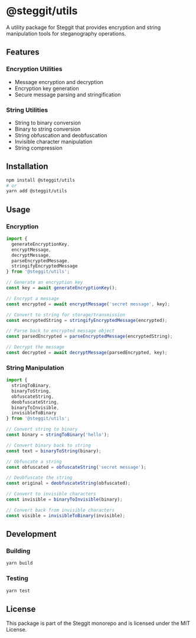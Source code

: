 # @steggit/utils

A utility package for Steggit that provides encryption and string manipulation tools for steganography operations.

## Features

### Encryption Utilities
- Message encryption and decryption
- Encryption key generation
- Secure message parsing and stringification

### String Utilities
- String to binary conversion
- Binary to string conversion
- String obfuscation and deobfuscation
- Invisible character manipulation
- String compression

## Installation

```bash
npm install @steggit/utils
# or
yarn add @steggit/utils
```

## Usage

### Encryption

```typescript
import { 
  generateEncryptionKey,
  encryptMessage,
  decryptMessage,
  parseEncryptedMessage,
  stringifyEncryptedMessage
} from '@steggit/utils';

// Generate an encryption key
const key = await generateEncryptionKey();

// Encrypt a message
const encrypted = await encryptMessage('secret message', key);

// Convert to string for storage/transmission
const encryptedString = stringifyEncryptedMessage(encrypted);

// Parse back to encrypted message object
const parsedEncrypted = parseEncryptedMessage(encryptedString);

// Decrypt the message
const decrypted = await decryptMessage(parsedEncrypted, key);
```

### String Manipulation

```typescript
import {
  stringToBinary,
  binaryToString,
  obfuscateString,
  deobfuscateString,
  binaryToInvisible,
  invisibleToBinary
} from '@steggit/utils';

// Convert string to binary
const binary = stringToBinary('hello');

// Convert binary back to string
const text = binaryToString(binary);

// Obfuscate a string
const obfuscated = obfuscateString('secret message');

// Deobfuscate the string
const original = deobfuscateString(obfuscated);

// Convert to invisible characters
const invisible = binaryToInvisible(binary);

// Convert back from invisible characters
const visible = invisibleToBinary(invisible);
```

## Development

### Building

```bash
yarn build
```

### Testing

```bash
yarn test
```

## License

This package is part of the Steggit monorepo and is licensed under the MIT License.
